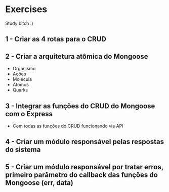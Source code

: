# Exercises

Study bitch :)

## 1 - Criar as 4 rotas para o CRUD
## 2 - Criar a arquitetura atômica do Mongoose
- Organismo
- Ações
- Molécula
- Átomos
- Quarks
## 3 - Integrar as funções do CRUD do Mongoose com o Express
- Com todas as funções do CRUD funcionando via API
## 4 - Criar um módulo responsável pelas respostas do sistema
## 5 - Criar um módulo responsável por tratar erros, primeiro parâmetro do callback das funções do Mongoose **(err, data)**
